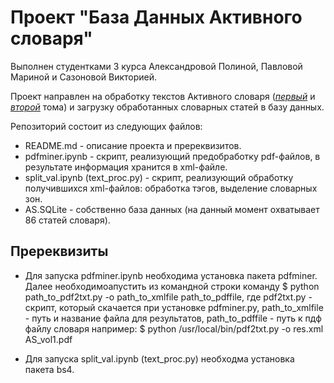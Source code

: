 # Проект "База Данных Активного словаря"
Выполнен студентками 3 курса Александровой Полиной, Павловой Мариной и Сазоновой Викторией.

Проект направлен на обработку текстов Активного словаря ([_первый_](http://san.ruslang.ru/AS_vol1.pdf) и [_второй_](http://san.ruslang.ru/AS_vol2.pdf) тома) и загрузку обработанных словарных статей в базу данных. 

Репозиторий состоит из следующих файлов:
* README.md - описание проекта и пререквизитов.
* pdfminer.ipynb - скрипт, реализующий предобработку pdf-файлов, в результате информация хранится в xml-файле.
* split_val.ipynb (text_proc.py) - скрипт, реализующий обработку получившихся xml-файлов: обработка тэгов, выделение словарных зон.
* AS.SQLite - собственно база данных (на данный момент охватывает 86 статей словаря).

## Пререквизиты
* Для запуска pdfminer.ipynb необходима установка пакета pdfminer.
Далее необходимоапустить из командной строки команду 
$ python path_to_pdf2txt.py -o path_to_xmlfile path_to_pdffile,
где pdf2txt.py - скрипт, который скачается при установке pdfminer.py, 
path_to_xmlfile - путь и название файла для результатов,
path_to_pdffile - путь к пдф файлу словаря
например:
$ python /usr/local/bin/pdf2txt.py -o res.xml AS_vol1.pdf

* Для запуска split_val.ipynb (text_proc.py) необходма установка пакета bs4.

